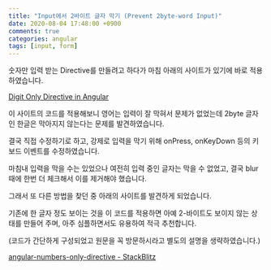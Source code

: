 ```yaml
---
title: "Input에서 2바이트 글자 막기 (Prevent 2byte-word Input)"
date: 2020-08-04 17:48:00 +0900
comments: true
categories: angular
tags: [input, form]
---
```



숫자만 입력 받는 Directive를 만들려고 하다가 마침 아래의 사이트가 있기에 바로 적용하였습니다.

[Digit Only Directive in Angular](https://codeburst.io/digit-only-directive-in-angular-3db8a94d80c3)

이 사이트의 코드를 적용해보니 영어는 입력이 잘 막혀서 문제가 없었는데 2byte 글자인 한글은 막아지지 않는다는 문제를 발견하였습니다.

결국 직접 수정하기로 하고, 강제로 입력을 막기 위해 onPress, onKeyDown 등의 키보드 이벤트를 수정하였습니다.

마침내 입력을 막을 수는 있었으나 여전히 입력 중인 글자는 막을 수 없었고, 결국 blur 때에 한번 더 체크해서 이를 제거해야 했습니다.<br/>

그래서 또 다른 방법을 찾던 중 아래의 사이트를 발견하게 되었습니다.  

기존에 한 글자 정도 보이는 것을 이 코드를 적용하면 아예 2-바이트도 보이지 않는 상태를 만들어 주며, 아주 심플하면서도 유용하여 적극 추천합니다.

(코드가 간단하게 구성되었고 원문을 꼭 방문하시라고 별도의 설명을 생략하였습니다.)

[angular-numbers-only-directive - StackBlitz](https://stackblitz.com/edit/angular-numbers-only-directive?file=app%2Fnumbers-only.directive.ts)